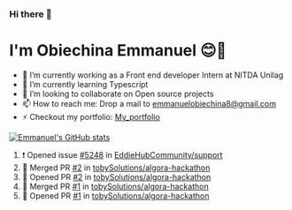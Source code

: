 ### Hi there 👋
# I'm Obiechina Emmanuel 😊🚀

- 💼 I’m currently working as a Front end developer Intern at NITDA Unilag
- 🌱 I’m currently learning Typescript
- 👯 I’m looking to collaborate on Open source projects
- 📫 How to reach me: Drop a mail to emmanuelobiechina8@gmail.com
- ⚡ Checkout my portfolio: [My_portfolio](https://www.my-portfolio.netlify.app)
<!--
**chibuike-19/chibuike-19** is a ✨ _special_ ✨ repository because its `README.md` (this file) appears on your GitHub profile.

Here are some ideas to get you started:

- 🔭 I’m currently working on ...
- 🌱 I’m currently learning ...
- 👯 I’m looking to collaborate on ...
- 🤔 I’m looking for help with ...
- 💬 Ask me about ...
- 📫 How to reach me: ...
- 😄 Pronouns: ...
- ⚡ Fun fact: ...
-->
[![Emmanuel's GitHub stats](https://github-readme-stats.vercel.app/api?username=Chibuike-19&hide=stars&show_icons=true&theme=radical)](https://github.com/anuraghazra/github-readme-stats)

<!--START_SECTION:activity-->
1. ❗️ Opened issue [#5248](https://github.com/EddieHubCommunity/support/issues/5248) in [EddieHubCommunity/support](https://github.com/EddieHubCommunity/support)
2. 🎉 Merged PR [#2](https://github.com/tobySolutions/algora-hackathon/pull/2) in [tobySolutions/algora-hackathon](https://github.com/tobySolutions/algora-hackathon)
3. 💪 Opened PR [#2](https://github.com/tobySolutions/algora-hackathon/pull/2) in [tobySolutions/algora-hackathon](https://github.com/tobySolutions/algora-hackathon)
4. 🎉 Merged PR [#1](https://github.com/tobySolutions/algora-hackathon/pull/1) in [tobySolutions/algora-hackathon](https://github.com/tobySolutions/algora-hackathon)
5. 💪 Opened PR [#1](https://github.com/tobySolutions/algora-hackathon/pull/1) in [tobySolutions/algora-hackathon](https://github.com/tobySolutions/algora-hackathon)
<!--END_SECTION:activity-->


